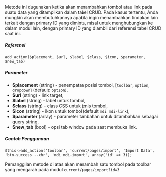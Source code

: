 Metode ini dugunakan ketika akan menambahkan tombol atau link pada suatu data yang ditampilkan dalam tabel CRUD. Pada kasus tertentu, Anda mungkin akan membutuhkannya apabila ingin menambahkan tindakan lain terkait dengan primary ID yang diminta, misal untuk menghubungkan ke dalam modul lain, dengan primary ID yang diambil dari referensi tabel CRUD saat ini.

##### Referensi
`add_action($placement, $url, $label, $class, $icon, $parameter, $new_tab)`
##### Parameter
* **$placement** (string) - penempatan posisi tombol, [`toolbar`, `option`, `dropdown`] (default: `option`),
* **$url** (string) - link target,
* **$label** (string) - label untuk tombol,
* **$class** (string) - class CSS untuk jenis tombol,
* **$icon** (string) - ikon untuk tombol (default `mdi mdi-link`),
* **$parameter** (array) - parameter tambahan untuk ditambahkan sebagai query string,
* **$new_tab** (bool) - opsi tab window pada saat membuka link.

##### Contoh Penggunaan
`$this->add_action('toolbar', 'current/pages/import', 'Import Data', 'btn-success --xhr', 'mdi mdi-import', array('id' => 3));`

Pemanggilan metode di atas akan menambah satu tombol pada toolbar yang mengarah pada modul `current/pages/import?id=3`

